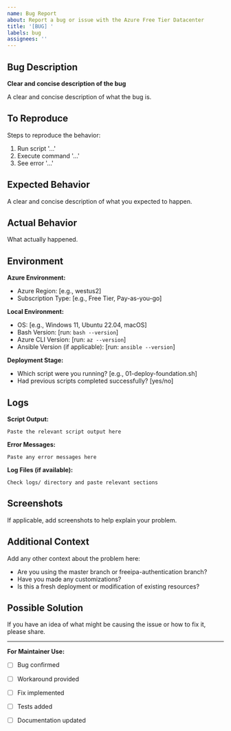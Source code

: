```yaml
---
name: Bug Report
about: Report a bug or issue with the Azure Free Tier Datacenter
title: '[BUG] '
labels: bug
assignees: ''
---
```


## Bug Description

**Clear and concise description of the bug**

A clear and concise description of what the bug is.

## To Reproduce

Steps to reproduce the behavior:

1. Run script '...'
2. Execute command '...'
3. See error '...'

## Expected Behavior

A clear and concise description of what you expected to happen.

## Actual Behavior

What actually happened.

## Environment

**Azure Environment:**
- Azure Region: [e.g., westus2]
- Subscription Type: [e.g., Free Tier, Pay-as-you-go]

**Local Environment:**
- OS: [e.g., Windows 11, Ubuntu 22.04, macOS]
- Bash Version: [run: `bash --version`]
- Azure CLI Version: [run: `az --version`]
- Ansible Version (if applicable): [run: `ansible --version`]

**Deployment Stage:**
- Which script were you running? [e.g., 01-deploy-foundation.sh]
- Had previous scripts completed successfully? [yes/no]

## Logs

**Script Output:**
```
Paste the relevant script output here
```

**Error Messages:**
```
Paste any error messages here
```

**Log Files (if available):**
```
Check logs/ directory and paste relevant sections
```

## Screenshots

If applicable, add screenshots to help explain your problem.

## Additional Context

Add any other context about the problem here:
- Are you using the master branch or freeipa-authentication branch?
- Have you made any customizations?
- Is this a fresh deployment or modification of existing resources?

## Possible Solution

If you have an idea of what might be causing the issue or how to fix it, please share.

---

**For Maintainer Use:**

- [ ] Bug confirmed
- [ ] Workaround provided
- [ ] Fix implemented
- [ ] Tests added
- [ ] Documentation updated

